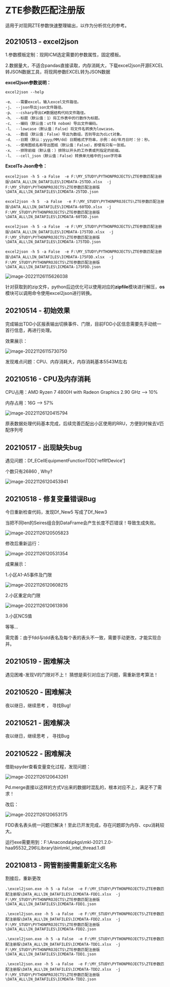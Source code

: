 # ZTE参数匹配注册版

 适用于对现网ZTE参数快速整理输出，以作为分析优化的参考。



## 20210513 - excel2json

1.参数模板定制：现网ICM选定需要的参数属性，固定模板。

2.数据量大，不适合pandas直接读取，内存消耗大，下载excel2json开源EXCEL转JSON数据工具，将现网参数EXCEL转为JSON数据

**excel2json参数说明：**

```
excel2json --help
```

```
-e、 --需要excel。输入excel文件路径。
-j、 --json导出json文件路径。
-p、 --csharp导出C#数据结构代码文件路径。
-h、 --标题（默认值：1）将工作表中的行数作为标题。
-c、 --编码（默认值：utf8 nobom）导出文件编码。
-l、 --lowcase（默认值：False）将文件名转换为lowcase。
-a、 --数组（默认值：False）导出为数组，否则导出为dict对象。
-d、 --日期（默认：yyyy/MM/dd）日期格式字符串，示例：dd/年月日时：分：秒。
-s、 --使用图纸名称导出图纸（默认值：False），即使有只有一张纸。
-x、 --排除前缀（默认值：）排除以开头的工作表或列指定的前缀。
-l、 --cell_json（默认值：False）转换单元格中的json字符串
```

**ExcelTo Json命令：**

```
excel2json -h 5 -a False  -e F:\MY_STUDY\PYTHONPROJECTS\ZTE参数匹配注册版\DATA_ALL\IN_DATAFILES\ICMDATA-25TDD.xlsx  -j F:\MY_STUDY\PYTHONPROJECTS\ZTE参数匹配注册版\DATA_ALL\IN_DATAFILES\ICMDATA-25TDD.json

excel2json -h 5  -a False  -e F:\MY_STUDY\PYTHONPROJECTS\ZTE参数匹配注册版\DATA_ALL\IN_DATAFILES\ICMDATA-60TDD.xlsx  -j F:\MY_STUDY\PYTHONPROJECTS\ZTE参数匹配注册版\DATA_ALL\IN_DATAFILES\ICMDATA-60TDD.json

excel2json -h 5 -a False  -e F:\MY_STUDY\PYTHONPROJECTS\ZTE参数匹配注册版\DATA_ALL\IN_DATAFILES\ICMDATA-175TDD.xlsx  -j F:\MY_STUDY\PYTHONPROJECTS\ZTE参数匹配注册版\DATA_ALL\IN_DATAFILES\ICMDATA-175TDD.json

excel2json -h 5 -a False  -e F:\MY_STUDY\PYTHONPROJECTS\ZTE参数匹配注册版\DATA_ALL\IN_DATAFILES\ICMDATA-175FDD.xlsx  -j F:\MY_STUDY\PYTHONPROJECTS\ZTE参数匹配注册版\DATA_ALL\IN_DATAFILES\ICMDATA-175FDD.json
```

![image-20221126115626038](README/image-20221126115626038.png) 

针对获取到的zip文件，python后边优化可以使用对应的**zipfile**模块进行解压，**os**模块可以调用命令使用excel2json进行转换。



## 20210514 - 初始效果

完成输出TDD小区报表输出切换事件、门限，目前FDD小区信息需要先手动统一首行信息，再进行处理。

效果展示： 

![image-20221126115730750](README/image-20221126115730750.png) 

 发现难点问题：CPU、内存消耗大，内存消耗基本5543M左右

 

## 20210516 - CPU及内存消耗

CPU占用：AMD Ryzen 7 4800H with Radeon Graphics  2.90 GHz ——> 10%

内存占用：16G ——> 57%

 ![image-20221126120415794](README/image-20221126120415794.png) 

原表数据处理代码基本完成，后续完善匹配出小区使用的RRU，方便到时候去V匹配序列号



## 20210517 - 出现缺失bug

遇见问题：Df_ECellEquipmentFunctionTDD['refRfDevice']

  个数只有26860 , Why?

![image-20221126120453941](README/image-20221126120453941.png) 



## 20210518 - 修复变量错误Bug

今日重新检查代码，发现Df_New5 写成了Df_New3

当把不同len的Seires组合到DataFrame会产生长度不匹错误！导致生成失败。

 ![image-20221126120505823](README/image-20221126120505823.png) 

修改后重新运行：

 ![image-20221126120531354](README/image-20221126120531354.png)

成果展示：

1.小区A1-A5事件及门限

 ![image-20221126120608215](README/image-20221126120608215.png) 

2.小区重定向门限

 ![image-20221126120613936](README/image-20221126120613936.png) 

3.小区NCS值

  等等…

需完善：由于fdd与tdd表名及每个表的表头不一致，需要手动更改，才能实现合并。



## 20210519 - 困难解决

遇见困难-发现V的门限对不上！ 猜想是索引对应出了问题，需重新思考算法！



## 20210520 - 困难解决

夜以继日，继续思考 ， 寻找Bug!



## 20210521 - 困难解决

夜以继日，继续思考 ， 寻找Bug



## 20210522 - 困难解决

借助spyder查看变量变化过程，发现问题：

 ![image-20221126120643261](README/image-20221126120643261.png) 

Pd.merge直接以这样的方式V出来的数据时混乱的，根本对应不上，满足不了需求！

 

改后：

 ![image-20221126120653175](README/image-20221126120653175.png) 

 

FDD表名表头统一问题已解决！至此已开发完成，存在问题即为内存、cpu消耗较大。

运行exe需要用到：F:\Anaconda\pkgs\mkl-2021.2.0-haa95532_296\Library\bin\mkl_intel_thread.1.dll



## 20210813 - 网管割接需重新定义名称

割接后，重新更改

```
.\excel2json.exe -h 5 -a False  -e F:\MY_STUDY\PYTHONPROJECTS\ZTE参数匹配注册版\DATA_ALL\IN_DATAFILES\ICMDATA-FDD1.xlsx  -j F:\MY_STUDY\PYTHONPROJECTS\ZTE参数匹配注册版\DATA_ALL\IN_DATAFILES\ICMDATA-FDD1.json

.\excel2json.exe -h 5 -a False  -e F:\MY_STUDY\PYTHONPROJECTS\ZTE参数匹配注册版\DATA_ALL\IN_DATAFILES\ICMDATA-FDD2.xlsx  -j F:\MY_STUDY\PYTHONPROJECTS\ZTE参数匹配注册版\DATA_ALL\IN_DATAFILES\ICMDATA-FDD2.json

.\excel2json.exe -h 5 -a False  -e F:\MY_STUDY\PYTHONPROJECTS\ZTE参数匹配注册版\DATA_ALL\IN_DATAFILES\ICMDATA-TDD1.xlsx  -j F:\MY_STUDY\PYTHONPROJECTS\ZTE参数匹配注册版\DATA_ALL\IN_DATAFILES\ICMDATA-TDD1.json

.\excel2json.exe -h 5 -a False  -e F:\MY_STUDY\PYTHONPROJECTS\ZTE参数匹配注册版\DATA_ALL\IN_DATAFILES\ICMDATA-TDD2.xlsx  -j F:\MY_STUDY\PYTHONPROJECTS\ZTE参数匹配注册版\DATA_ALL\IN_DATAFILES\ICMDATA-TDD2.json
```

